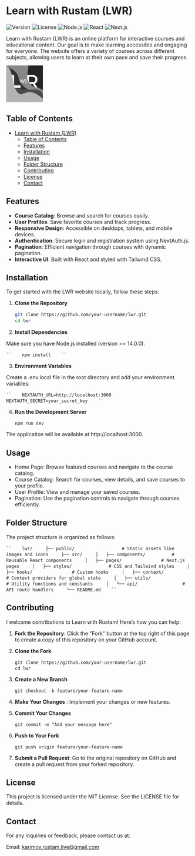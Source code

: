 # Learn with Rustam (LWR)

![Version](https://img.shields.io/badge/version-1.0.0-blue)
![License](https://img.shields.io/badge/license-MIT-green)
![Node.js](https://img.shields.io/badge/node-%3E%3D%2014.0.0-brightgreen)
![React](https://img.shields.io/badge/react-%5E17.0.0-blue)
![Next.js](https://img.shields.io/badge/next-%5E12.0.0-lightgrey)

Learn with Rustam (LWR) is an online platform for interactive courses and educational content. Our goal is to make learning accessible and engaging for everyone. The website offers a variety of courses across different subjects, allowing users to learn at their own pace and save their progress.


<img src="image/README/footer_icon.png" alt="Description" width="100">


## Table of Contents

- [Learn with Rustam (LWR)](#learn-with-rustam-lwr)
  - [Table of Contents](#table-of-contents)
  - [Features](#features)
  - [Installation](#installation)
  - [Usage](#usage)
  - [Folder Structure](#folder-structure)
  - [Contributing](#contributing)
  - [License](#license)
  - [Contact](#contact)

## Features

- **Course Catalog**: Browse and search for courses easily.
- **User Profiles**: Save favorite courses and track progress.
- **Responsive Design**: Accessible on desktops, tablets, and mobile devices.
- **Authentication**: Secure login and registration system using NextAuth.js.
- **Pagination**: Efficient navigation through courses with dynamic pagination.
- **Interactive UI**: Built with React and styled with Tailwind CSS.

## Installation

To get started with the LWR website locally, follow these steps:

1. **Clone the Repository**

   ```bash
   git clone https://github.com/your-username/lwr.git
   cd lwr
   ```
2. **Install Dependencies**

Make sure you have Node.js installed (version >= 14.0.0).

    ``    npm install    ``

3. **Environment Variables**

Create a .env.local file in the root directory and add your environment variables:

    ``    NEXTAUTH_URL=http://localhost:3000     NEXTAUTH_SECRET=your_secret_key    ``

4. **Run the Development Server**

   ```
   npm run dev
   ```

The application will be available at http://localhost:3000.

## Usage

* Home Page: Browse featured courses and navigate to the course catalog.
* Course Catalog: Search for courses, view details, and save courses to your profile.
* User Profile: View and manage your saved courses.
* Pagination: Use the pagination controls to navigate through courses efficiently.

## Folder Structure

The project structure is organized as follows:

    ``    lwr/     ├── public/                  # Static assets like images and icons     ├── src/     │   ├── components/          # Reusable React components     │   ├── pages/               # Next.js pages     │   ├── styles/              # CSS and Tailwind styles     │   ├── hooks/               # Custom hooks     │   ├── context/             # Context providers for global state     │   ├── utils/               # Utility functions and constants     │   └── api/                 # API route handlers     └── README.md    ``

## Contributing

I welcome contributions to Learn with Rustam! Here’s how you can help:

1. **Fork the Repository**: Click the "Fork" button at the top right of this page to create a copy of this repository on your GitHub account.
2. **Clone the Fork**

   ```
   git clone https://github.com/your-username/lwr.git
   cd lwr
   ```
3. **Create a New Branch**

   ```
   git checkout -b feature/your-feature-name
   ```
4. **Make Your Changes** : Implement your changes or new features.
5. **Commit Your Changes**

   ```
   git commit -m "Add your message here"
   ```
6. **Push to Your Fork**

   ```
   git push origin feature/your-feature-name
   ```
7. **Submit a Pull Request**: Go to the original repository on GitHub and create a pull request from your forked repository.

## License

This project is licensed under the MIT License. See the LICENSE file for details.

## Contact

For any inquiries or feedback, please contact us at:

Email: karimov.rustam.live@gmail.com
